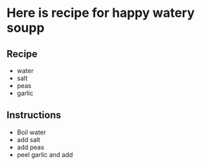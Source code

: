# Here is recipe for happy watery soupp
## Recipe
  - water
  - salt
  - peas
  - garlic

## Instructions
  - Boil water
  - add salt
  - add peas
  - peel garlic and add
  
